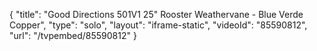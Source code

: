 {
    "title": "Good Directions 501V1 25\" Rooster Weathervane - Blue Verde Copper",
    "type": "solo",
    "layout": "iframe-static",
    "videoId": "85590812",
    "url": "\/tvpembed\/85590812"
}